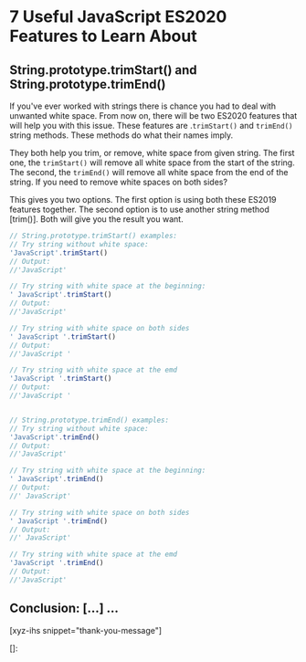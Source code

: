 # 7 Useful JavaScript ES2020 Features to Learn About
<!--more-->
<!--
Table of Contents:
-->

## String.prototype.trimStart() and String.prototype.trimEnd()

If you've ever worked with strings there is chance you had to deal with unwanted white space. From now on, there will be two ES2020 features that will help you with this issue. These features are .`trimStart()` and `trimEnd()` string methods. These methods do what their names imply.

They both help you trim, or remove, white space from given string. The first one, the `trimStart()` will remove all white space from the start of the string. The second, the `trimEnd()` will remove all white space from the end of the string. If you need to remove white spaces on both sides?

This gives you two options. The first option is using both these ES2019 features together. The second option is to use another string method [trim()]. Both will give you the result you want.

```JavaScript
// String.prototype.trimStart() examples:
// Try string without white space:
'JavaScript'.trimStart()
// Output:
//'JavaScript'

// Try string with white space at the beginning:
' JavaScript'.trimStart()
// Output:
//'JavaScript'

// Try string with white space on both sides
' JavaScript '.trimStart()
// Output:
//'JavaScript '

// Try string with white space at the emd
'JavaScript '.trimStart()
// Output:
//'JavaScript '


// String.prototype.trimEnd() examples:
// Try string without white space:
'JavaScript'.trimEnd()
// Output:
//'JavaScript'

// Try string with white space at the beginning:
' JavaScript'.trimEnd()
// Output:
//' JavaScript'

// Try string with white space on both sides
' JavaScript '.trimEnd()
// Output:
//' JavaScript'

// Try string with white space at the emd
'JavaScript '.trimEnd()
// Output:
//'JavaScript'
```


## Conclusion: [...] ...

[xyz-ihs snippet="thank-you-message"]

<!-- ### Links -->
[]:

<!--
### Meta:
-
-->

<!--
### Keywords:
-
-->

<!--
### Resources:
-
-->
